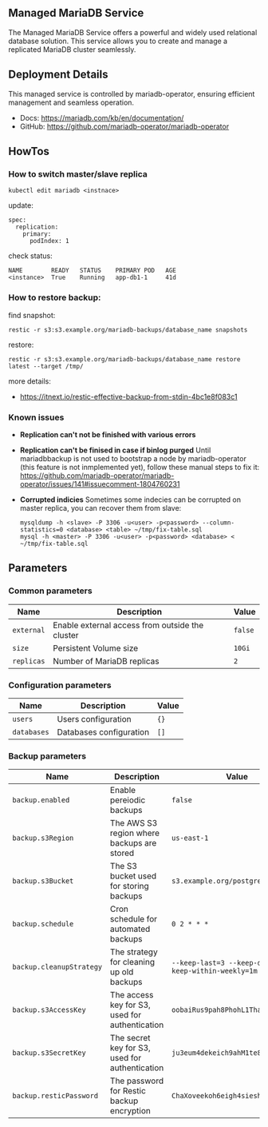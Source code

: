 ## Managed MariaDB Service

The Managed MariaDB Service offers a powerful and widely used relational database solution. This service allows you to create and manage a replicated MariaDB cluster seamlessly.

## Deployment Details

This managed service is controlled by mariadb-operator, ensuring efficient management and seamless operation.

- Docs: https://mariadb.com/kb/en/documentation/
- GitHub: https://github.com/mariadb-operator/mariadb-operator

## HowTos

### How to switch master/slave replica

```
kubectl edit mariadb <instnace>
```
update:

```
spec:
  replication:
    primary:
      podIndex: 1
```

check status:

```
NAME        READY   STATUS    PRIMARY POD   AGE
<instance>  True    Running   app-db1-1     41d
```

### How to restore backup:

find snapshot:
```
restic -r s3:s3.example.org/mariadb-backups/database_name snapshots
```


restore:
```
restic -r s3:s3.example.org/mariadb-backups/database_name restore latest --target /tmp/
```

more details:
- https://itnext.io/restic-effective-backup-from-stdin-4bc1e8f083c1

### Known issues

- **Replication can't not be finished with various errors**
- **Replication can't be finised in case if binlog purged**
  Until mariadbbackup is not used to bootstrap a node by mariadb-operator (this feature is not inmplemented yet), follow these manual steps to fix it:
  https://github.com/mariadb-operator/mariadb-operator/issues/141#issuecomment-1804760231

- **Corrupted indicies**
  Sometimes some indecies can be corrupted on master replica, you can recover them from slave:

  ```
  mysqldump -h <slave> -P 3306 -u<user> -p<password> --column-statistics=0 <database> <table> ~/tmp/fix-table.sql
  mysql -h <master> -P 3306 -u<user> -p<password> <database> < ~/tmp/fix-table.sql
  ```

## Parameters

### Common parameters

| Name       | Description                                     | Value   |
| ---------- | ----------------------------------------------- | ------- |
| `external` | Enable external access from outside the cluster | `false` |
| `size`     | Persistent Volume size                          | `10Gi`  |
| `replicas` | Number of MariaDB replicas                      | `2`     |

### Configuration parameters

| Name        | Description             | Value |
| ----------- | ----------------------- | ----- |
| `users`     | Users configuration     | `{}`  |
| `databases` | Databases configuration | `[]`  |

### Backup parameters

| Name                     | Description                                    | Value                                                  |
| ------------------------ | ---------------------------------------------- | ------------------------------------------------------ |
| `backup.enabled`         | Enable pereiodic backups                       | `false`                                                |
| `backup.s3Region`        | The AWS S3 region where backups are stored     | `us-east-1`                                            |
| `backup.s3Bucket`        | The S3 bucket used for storing backups         | `s3.example.org/postgres-backups`                      |
| `backup.schedule`        | Cron schedule for automated backups            | `0 2 * * *`                                            |
| `backup.cleanupStrategy` | The strategy for cleaning up old backups       | `--keep-last=3 --keep-daily=3 --keep-within-weekly=1m` |
| `backup.s3AccessKey`     | The access key for S3, used for authentication | `oobaiRus9pah8PhohL1ThaeTa4UVa7gu`                     |
| `backup.s3SecretKey`     | The secret key for S3, used for authentication | `ju3eum4dekeich9ahM1te8waeGai0oog`                     |
| `backup.resticPassword`  | The password for Restic backup encryption      | `ChaXoveekoh6eigh4siesheeda2quai0`                     |

